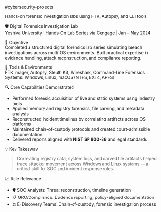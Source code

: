 #cybersecurity-projects

Hands-on forensic investigation labs using FTK, Autopsy, and CLI tools

🛡️ Digital Forensics Investigation Lab  
Yeshiva University | Hands-On Lab Series via Cengage | Jan – May 2024

🎯 Objective  
Completed a structured digital forensics lab series simulating breach investigations across multi-OS environments. Built practical expertise in evidence handling, attack reconstruction, and compliance reporting.

🔧 Tools & Environments  
FTK Imager, Autopsy, Sleuth Kit, Wireshark, Command-Line Forensics  
Systems: Windows, Linux, macOS (NTFS, EXT4, APFS)

🔍 Core Capabilities Demonstrated  
- Performed forensic acquisition of live and static systems using industry tools  
- Applied memory and registry forensics, file carving, and metadata analysis  
- Reconstructed incident timelines by correlating artifacts across OS platforms  
- Maintained chain-of-custody protocols and created court-admissible documentation  
- Delivered reports aligned with **NIST SP 800-86** and legal standards

💡 Key Takeaway  
> Correlating registry data, system logs, and carved file artifacts helped trace attacker movement across Windows and Linux systems — a critical skill for SOC and incident response roles.

 📈 Role Relevance  
- 🛡️ SOC Analysts: Threat reconstruction, timeline generation  
- 📋 GRC/Compliance: Evidence reporting, policy-aligned documentation  
- ⚖️ E-Discovery Teams: Chain-of-custody, forensic investigation process



